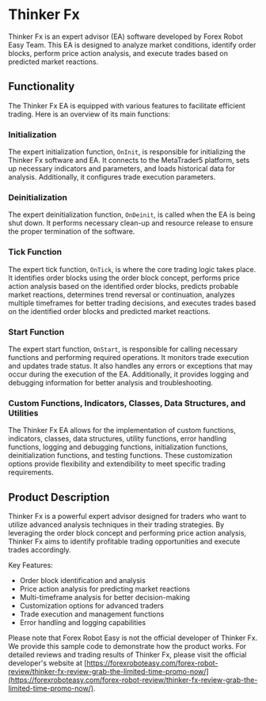 # Thinker Fx

Thinker Fx is an expert advisor (EA) software developed by Forex Robot Easy Team. This EA is designed to analyze market conditions, identify order blocks, perform price action analysis, and execute trades based on predicted market reactions.

## Functionality

The Thinker Fx EA is equipped with various features to facilitate efficient trading. Here is an overview of its main functions:

### Initialization

The expert initialization function, `OnInit`, is responsible for initializing the Thinker Fx software and EA. It connects to the MetaTrader5 platform, sets up necessary indicators and parameters, and loads historical data for analysis. Additionally, it configures trade execution parameters.

### Deinitialization

The expert deinitialization function, `OnDeinit`, is called when the EA is being shut down. It performs necessary clean-up and resource release to ensure the proper termination of the software.

### Tick Function

The expert tick function, `OnTick`, is where the core trading logic takes place. It identifies order blocks using the order block concept, performs price action analysis based on the identified order blocks, predicts probable market reactions, determines trend reversal or continuation, analyzes multiple timeframes for better trading decisions, and executes trades based on the identified order blocks and predicted market reactions.

### Start Function

The expert start function, `OnStart`, is responsible for calling necessary functions and performing required operations. It monitors trade execution and updates trade status. It also handles any errors or exceptions that may occur during the execution of the EA. Additionally, it provides logging and debugging information for better analysis and troubleshooting.

### Custom Functions, Indicators, Classes, Data Structures, and Utilities

The Thinker Fx EA allows for the implementation of custom functions, indicators, classes, data structures, utility functions, error handling functions, logging and debugging functions, initialization functions, deinitialization functions, and testing functions. These customization options provide flexibility and extendibility to meet specific trading requirements.

## Product Description

Thinker Fx is a powerful expert advisor designed for traders who want to utilize advanced analysis techniques in their trading strategies. By leveraging the order block concept and performing price action analysis, Thinker Fx aims to identify profitable trading opportunities and execute trades accordingly.

Key Features:
- Order block identification and analysis
- Price action analysis for predicting market reactions
- Multi-timeframe analysis for better decision-making
- Customization options for advanced traders
- Trade execution and management functions
- Error handling and logging capabilities

Please note that Forex Robot Easy is not the official developer of Thinker Fx. We provide this sample code to demonstrate how the product works. For detailed reviews and trading results of Thinker Fx, please visit the official developer's website at [https://forexroboteasy.com/forex-robot-review/thinker-fx-review-grab-the-limited-time-promo-now/](https://forexroboteasy.com/forex-robot-review/thinker-fx-review-grab-the-limited-time-promo-now/).
